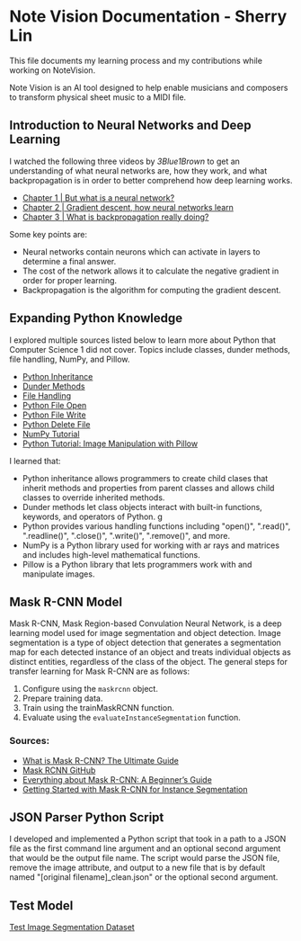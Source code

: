 # Note Vision Documentation - Sherry Lin
 This file documents my learning process and my contributions while working on NoteVision.

Note Vision is an AI tool designed to help enable musicians and composers to transform physical sheet music to a MIDI file.

## Introduction to Neural Networks and Deep Learning

I watched the following three videos by *3Blue1Brown* to get an understanding of what neural networks are, how they work, and what backpropagation is in order to better comprehend how deep learning works.

- [Chapter 1 | But what is a neural network?](https://youtu.be/aircAruvnKk?si=bKe3I8pQEtDHPTxS)
- [Chapter 2 | Gradient descent, how neural networks learn](https://youtu.be/IHZwWFHWa-w?si=bdLgCjGBCk_S1ENU)
- [Chapter 3 | What is backpropagation really doing?](https://youtu.be/Ilg3gGewQ5U?si=7DkytDDaGr3OIsuv)

Some key points are:

- Neural networks contain neurons which can activate in layers to determine a final answer.
- The cost of the network allows it to calculate the negative gradient in order for proper learning.
- Backpropagation is the algorithm for computing the gradient descent.

## Expanding Python Knowledge

I explored multiple sources listed below to learn more about Python that Computer Science 1 did not cover. Topics include classes,  dunder methods, file handling, NumPy, and Pillow. 

- [Python Inheritance](https://www.w3schools.com/python/python_inheritance.asp)
- [Dunder Methods](https://mathspp.com/blog/pydonts/dunder-methods)
- [File Handling](https://www.w3schools.com/python/python_file_handling.asp)
- [Python File Open](https://www.w3schools.com/python/python_file_open.asp)
- [Python File Write](https://www.w3schools.com/python/python_file_write.asp)
- [Python Delete File](https://www.w3schools.com/python/python_file_remove.asp)
- [NumPy Tutorial](https://www.w3schools.com/python/numpy/default.asp)
- [Python Tutorial: Image Manipulation with Pillow](https://www.youtube.com/watch?v=6Qs3wObeWwc)

I learned that:

- Python inheritance allows programmers to create child clases that inherit methods and properties from parent classes and allows child classes to override inherited methods. 
- Dunder methods let class objects interact with built-in functions, keywords, and operators of Python. g
- Python provides various handling functions including "open()", ".read()", ".readline()", ".close()", ".write()", ".remove()", and more. 
- NumPy is a Python library used for working with ar
rays and matrices and includes high-level mathematical functions.
- Pillow is a Python library that lets programmers work with and manipulate images.

## Mask R-CNN Model
Mask R-CNN, Mask Region-based Convulation Neural Network, is a deep learning model used for image segmentation and object detection. Image segmentation is a type of object detection that generates a segmentation map for each detected instance of an object and treats individual objects as distinct entities, regardless of the class of the object. The general steps for transfer learning for Mask R-CNN are as follows: 
1. Configure using the `maskrcnn` object.
2. Prepare training data.
3. Train using the trainMaskRCNN function.
4. Evaluate using the `evaluateInstanceSegmentation` function.

### Sources:
- [What is Mask R-CNN? The Ultimate Guide](https://blog.roboflow.com/mask-rcnn/)
- [Mask RCNN GitHub](https://github.com/matterport/Mask_RCNN)
- [Everything about Mask R-CNN: A Beginner’s Guide](https://viso.ai/deep-learning/mask-r-cnn/)
- [Getting Started with Mask R-CNN for Instance Segmentation](https://www.mathworks.com/help/vision/ug/getting-started-with-mask-r-cnn-for-instance-segmentation.html)

## JSON Parser Python Script
I developed and implemented a Python script that took in a path to a JSON file as the first command line argument and an optional second argument that would be the output file name. The script would parse the JSON file, remove the image attribute, and output to a new file that is by default named "[original filename]_clean.json" or the optional second argument.

## Test Model

[Test Image Segmentation Dataset](https://www.kaggle.com/datasets/vencerlanz09/plastic-and-paper-cups-synthetic-image-dataset)
